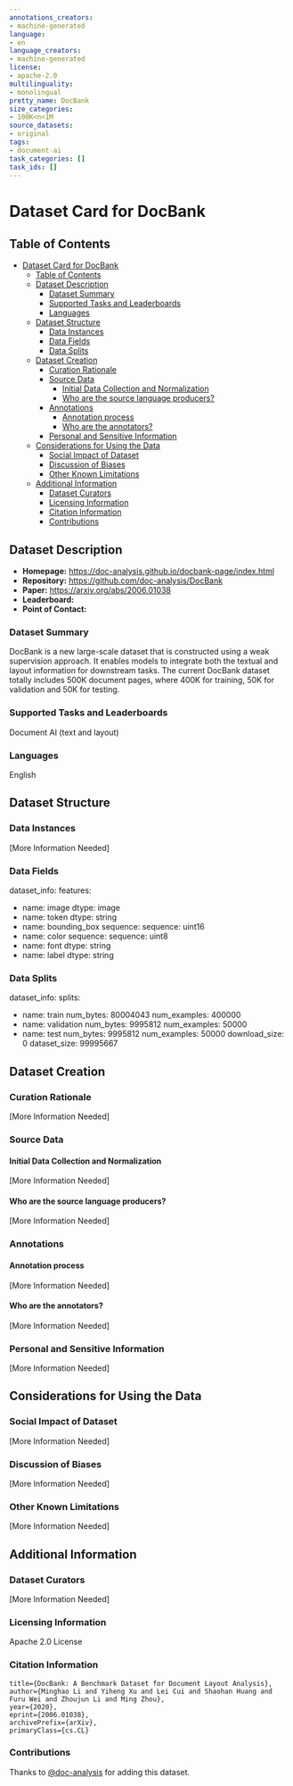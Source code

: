 ```yaml
---
annotations_creators:
- machine-generated
language:
- en
language_creators:
- machine-generated
license:
- apache-2.0
multilinguality:
- monolingual
pretty_name: DocBank
size_categories:
- 100K<n<1M
source_datasets:
- original
tags:
- document-ai
task_categories: []
task_ids: []
---
```


# Dataset Card for DocBank

## Table of Contents
- [Dataset Card for DocBank](#dataset-card-for-docbank)
  - [Table of Contents](#table-of-contents)
  - [Dataset Description](#dataset-description)
    - [Dataset Summary](#dataset-summary)
    - [Supported Tasks and Leaderboards](#supported-tasks-and-leaderboards)
    - [Languages](#languages)
  - [Dataset Structure](#dataset-structure)
    - [Data Instances](#data-instances)
    - [Data Fields](#data-fields)
    - [Data Splits](#data-splits)
  - [Dataset Creation](#dataset-creation)
    - [Curation Rationale](#curation-rationale)
    - [Source Data](#source-data)
      - [Initial Data Collection and Normalization](#initial-data-collection-and-normalization)
      - [Who are the source language producers?](#who-are-the-source-language-producers)
    - [Annotations](#annotations)
      - [Annotation process](#annotation-process)
      - [Who are the annotators?](#who-are-the-annotators)
    - [Personal and Sensitive Information](#personal-and-sensitive-information)
  - [Considerations for Using the Data](#considerations-for-using-the-data)
    - [Social Impact of Dataset](#social-impact-of-dataset)
    - [Discussion of Biases](#discussion-of-biases)
    - [Other Known Limitations](#other-known-limitations)
  - [Additional Information](#additional-information)
    - [Dataset Curators](#dataset-curators)
    - [Licensing Information](#licensing-information)
    - [Citation Information](#citation-information)
    - [Contributions](#contributions)

## Dataset Description

- **Homepage:** https://doc-analysis.github.io/docbank-page/index.html
- **Repository:** https://github.com/doc-analysis/DocBank
- **Paper:** https://arxiv.org/abs/2006.01038
- **Leaderboard:**
- **Point of Contact:** 

### Dataset Summary

DocBank is a new large-scale dataset that is constructed using a weak supervision approach. It enables models to integrate both the textual and layout information for downstream tasks. The current DocBank dataset totally includes 500K document pages, where 400K for training, 50K for validation and 50K for testing.

### Supported Tasks and Leaderboards

Document AI (text and layout)

### Languages

English

## Dataset Structure

### Data Instances

[More Information Needed]

### Data Fields

dataset_info:
  features:
  - name: image
    dtype: image
  - name: token
    dtype: string
  - name: bounding_box
    sequence:
      sequence: uint16
  - name: color
    sequence:
      sequence: uint8
  - name: font
    dtype: string
  - name: label
    dtype: string

### Data Splits

dataset_info:
  splits:
  - name: train
    num_bytes: 80004043
    num_examples: 400000
  - name: validation
    num_bytes: 9995812
    num_examples: 50000
  - name: test
    num_bytes: 9995812
    num_examples: 50000
  download_size: 0
  dataset_size: 99995667

## Dataset Creation

### Curation Rationale

[More Information Needed]

### Source Data

#### Initial Data Collection and Normalization

[More Information Needed]

#### Who are the source language producers?

[More Information Needed]

### Annotations

#### Annotation process

[More Information Needed]

#### Who are the annotators?

[More Information Needed]

### Personal and Sensitive Information

[More Information Needed]

## Considerations for Using the Data

### Social Impact of Dataset

[More Information Needed]

### Discussion of Biases

[More Information Needed]

### Other Known Limitations

[More Information Needed]

## Additional Information

### Dataset Curators

[More Information Needed]

### Licensing Information

Apache 2.0 License

### Citation Information

    title={DocBank: A Benchmark Dataset for Document Layout Analysis},
    author={Minghao Li and Yiheng Xu and Lei Cui and Shaohan Huang and Furu Wei and Zhoujun Li and Ming Zhou},
    year={2020},
    eprint={2006.01038},
    archivePrefix={arXiv},
    primaryClass={cs.CL}

### Contributions

Thanks to [@doc-analysis](https://github.com/doc-analysis) for adding this dataset.
